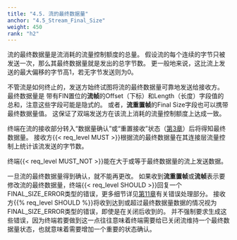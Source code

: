 ```yaml
---
title: "4.5. 流的最终数据量"
anchor: "4.5_Stream_Final_Size"
weight: 450
rank: "h2"
---
```


流的最终数据量是流消耗的流量控制额度的总量。
假设流的每个连续的字节只被发送一次，那么其最终数据量就是发出的总字节数。
更一般地来说，这比流上发送的最大偏移的字节高1，若无字节发送则为0。

不管流是如何终止的，发送方始终试图将流的最终数据量可靠地发送给接收方。
最终数据量是 带有FIN置位的**流帧**的Offset（下标）和Length（长度）字段值的总和，注意这些字段可能是隐式的。
或者，**流重置帧**的Final Size字段也可以携带最终数据量值。
这保证了双端发送方在该流上消耗的流量控制额度上达成一致。

终端在流的接收部分转入“数据量确认”或“重置接收”状态（[第3章]()）后将得知最终数据量。
接收方{{< req_level MUST >}}根据流的最终数据量在其连接层流量控制上统计该流发送的字节数。

终端{{< req_level MUST_NOT >}}能在大于或等于最终数据量的流上发送数据。

一旦流的最终数据量得到确认，就不能再更改。
如果收到**流重置帧**或**流帧**表示要修改流的最终数据量，终端{{< req_level SHOULD >}}回复一个FINAL_SIZE_ERROR类型的错误，更多细节详见[第11章]()有关错误处理部分。
接收方{{% req_level SHOULD %}}将收到达到或超过最终数据量数据的情况视为FINAL_SIZE_ERROR类型的错误，即使是在关闭后收到的。
并不强制要求生成这些错误，因为终端若要做到这一点往往意味着终端需要给已关闭流维持一个最终数据量状态，也就意味着需要增加一个重要的状态确认。
